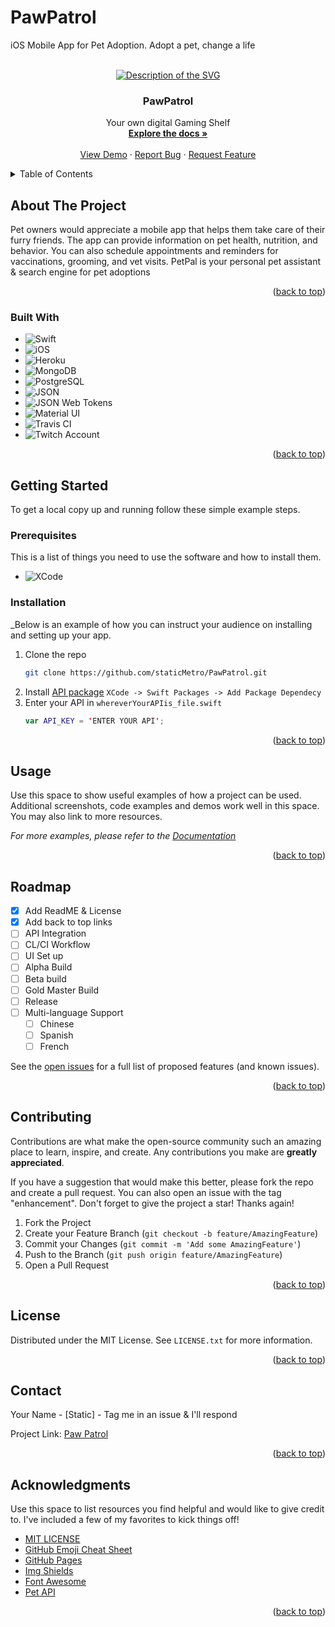 # PawPatrol
iOS Mobile App for Pet Adoption. Adopt a pet, change a life

<!-- Improved compatibility of back-to-top link: See: https://github.com/othneildrew/Best-README-Template/pull/73 -->
<a name="readme-top"></a>
<!--
*** Thanks for checking out the Best-README template. If you have a suggestion
*** That would make this better, please fork the repo and create a pull request
*** or open an issue with the tag "enhancement".
*** Don't forget to give the project a star!
*** Thanks again! Now go create something AMAZING! :D
-->



<!-- PROJECT SHIELDS -->
<!--
*** I'm using markdown "reference style" links for readability.
*** Reference links are enclosed in brackets [ ] instead of parentheses ( ).
*** See the bottom of this document for the declaration of the reference variables
*** for contributors-url, forks-url, etc. This is an optional, concise syntax you may use.
*** https://www.markdownguide.org/basic-syntax/#reference-style-links

[![Contributors][contributors-shield]][contributors-url]
[![Forks][forks-shield]][forks-url]
[![Stargazers][stars-shield]][stars-url]
[![Issues][issues-shield]][issues-url]
[![MIT License][license-shield]][license-url]
[![LinkedIn][linkedin-shield]][linkedin-url]
-->


<!-- PROJECT LOGO -->
<br />
<div align="center">
  <a href="">
    <img src="https://github.com/staticMetro/HLB/blob/feature-01/hexagon-dice.svg" alt="Description of the SVG" />

  </a>

  <h3 align="center">PawPatrol</h3>

  <p align="center">
    Your own digital Gaming Shelf
    <br />
    <a href="Periodic"><strong>Explore the docs »</strong></a>
    <br />
    <br />
    <a href="https://github.com/staticMetro/HLB">View Demo</a>
    ·
    <a href="https://github.com/staticMetro/HLB/issues">Report Bug</a>
    ·
    <a href="https://github.com/staticMetro/HLB/issues">Request Feature</a>
  </p>
</div>



<!-- TABLE OF CONTENTS -->
<details>
  <summary>Table of Contents</summary>
  <ol>
    <li>
      <a href="#about-the-project">About The Project</a>
      <ul>
        <li><a href="#built-with">Built With</a></li>
      </ul>
    </li>
    <li>
      <a href="#getting-started">Getting Started</a>
      <ul>
        <li><a href="#prerequisites">Prerequisites</a></li>
        <li><a href="#installation">Installation</a></li>
      </ul>
    </li>
    <li><a href="#usage">Usage</a></li>
    <li><a href="#roadmap">Roadmap</a></li>
    <li><a href="#contributing">Contributing</a></li>
    <li><a href="#license">License</a></li>
    <li><a href="#contact">Contact</a></li>
    <li><a href="#acknowledgments">Acknowledgments</a></li>
  </ol>
</details>



<!-- ABOUT THE PROJECT -->
## About The Project

Pet owners would appreciate a mobile app that helps them take care of their furry friends. The app can provide information on pet health, nutrition, and behavior. You can also schedule appointments and reminders for vaccinations, grooming, and vet visits. PetPal is your personal pet assistant & search engine for pet adoptions


<p align="right">(<a href="#readme-top">back to top</a>)</p>

### Built With

* ![Swift](https://img.shields.io/static/v1?style=for-the-badge&message=Swift&color=F05138&logo=Swift&logoColor=FFFFFF&label=)
* ![iOS](https://img.shields.io/static/v1?style=for-the-badge&message=iOS&color=000000&logo=iOS&logoColor=FFFFFF&label=)
* ![Heroku](https://img.shields.io/static/v1?style=for-the-badge&message=Heroku&color=430098&logo=Heroku&logoColor=FFFFFF&label=)
* ![MongoDB](https://img.shields.io/static/v1?style=for-the-badge&message=MongoDB&color=47A248&logo=MongoDB&logoColor=FFFFFF&label=)
* ![PostgreSQL](https://img.shields.io/static/v1?style=for-the-badge&message=PostgreSQL&color=4169E1&logo=PostgreSQL&logoColor=FFFFFF&label=)
* ![JSON](https://img.shields.io/static/v1?style=for-the-badge&message=JSON&color=000000&logo=JSON&logoColor=FFFFFF&label=)
* ![JSON Web Tokens](https://img.shields.io/static/v1?style=for-the-badge&message=JSON+Web+Tokens&color=000000&logo=JSON+Web+Tokens&logoColor=FFFFFF&label=)
* ![Material UI](https://img.shields.io/static/v1?style=for-the-badge&message=Material+Design&color=757575&logo=Material+Design&logoColor=FFFFFF&label=)
* ![Travis CI](https://img.shields.io/badge/travis_CI-3EAAAF?style=for-the-badge&logo=travisci&logoColor=white)
* ![Twitch Account](https://img.shields.io/badge/Twitch-9146FF?style=for-the-badge&logo=twitch&logoColor=white)

<p align="right">(<a href="#readme-top">back to top</a>)</p>



<!-- GETTING STARTED -->
## Getting Started

To get a local copy up and running follow these simple example steps.

### Prerequisites

This is a list of things you need to use the software and how to install them.
* ![XCode](https://img.shields.io/badge/Xcode-007ACC?style=for-the-badge&logo=Xcode&logoColor=white)


### Installation

_Below is an example of how you can instruct your audience on installing and setting up your app. 

1. Clone the repo
   ```sh
   git clone https://github.com/staticMetro/PawPatrol.git
   ```
2. Install [API package](https://github.com/husnjak/IGDB-SWIFT-API)
   `XCode -> Swift Packages -> Add Package Dependecy`
3. Enter your API in `whereverYourAPIis_file.swift`
   ```swift
   var API_KEY = 'ENTER YOUR API';
   ```

<p align="right">(<a href="#readme-top">back to top</a>)</p>



<!-- USAGE EXAMPLES -->
## Usage

Use this space to show useful examples of how a project can be used. Additional screenshots, code examples and demos work well in this space. You may also link to more resources.

_For more examples, please refer to the [Documentation](https://example.com)_

<p align="right">(<a href="#readme-top">back to top</a>)</p>



<!-- ROADMAP -->
## Roadmap

- [x] Add ReadME & License
- [x] Add back to top links
- [ ] API Integration
- [ ] CL/CI Workflow
- [ ] UI Set up
- [ ] Alpha Build
- [ ] Beta build
- [ ] Gold Master Build
- [ ] Release
- [ ] Multi-language Support
    - [ ] Chinese
    - [ ] Spanish
    - [ ] French

See the [open issues](https://github.com/staticMetro/PawPatrol/issues) for a full list of proposed features (and known issues).

<p align="right">(<a href="#readme-top">back to top</a>)</p>



<!-- CONTRIBUTING -->
## Contributing

Contributions are what make the open-source community such an amazing place to learn, inspire, and create. Any contributions you make are **greatly appreciated**.

If you have a suggestion that would make this better, please fork the repo and create a pull request. You can also open an issue with the tag "enhancement".
Don't forget to give the project a star! Thanks again!

1. Fork the Project
2. Create your Feature Branch (`git checkout -b feature/AmazingFeature`)
3. Commit your Changes (`git commit -m 'Add some AmazingFeature'`)
4. Push to the Branch (`git push origin feature/AmazingFeature`)
5. Open a Pull Request

<p align="right">(<a href="#readme-top">back to top</a>)</p>



<!-- LICENSE -->
## License

Distributed under the MIT License. See `LICENSE.txt` for more information.

<p align="right">(<a href="#readme-top">back to top</a>)</p>


<!-- CONTACT -->
## Contact

Your Name - [Static] - Tag me in an issue & I'll respond

Project Link: [Paw Patrol](https://github.com/staticMetro/PawPatrol)

<p align="right">(<a href="#readme-top">back to top</a>)</p>



<!-- ACKNOWLEDGMENTS -->
## Acknowledgments

Use this space to list resources you find helpful and would like to give credit to. I've included a few of my favorites to kick things off!

* [MIT LICENSE](https://choosealicense.com)
* [GitHub Emoji Cheat Sheet](https://www.webpagefx.com/tools/emoji-cheat-sheet)
* [GitHub Pages](https://pages.github.com)
* [Img Shields](https://shields.io)
* [Font Awesome](https://fontawesome.com)
* [Pet API](https://api-docs.igdb.com/)

<p align="right">(<a href="#readme-top">back to top</a>)</p>



<!-- MARKDOWN LINKS & IMAGES -->
<!-- https://www.markdownguide.org/basic-syntax/#reference-style-links -->
[contributors-shield]: https://img.shields.io/github/contributors/othneildrew/Best-README-Template.svg?style=for-the-badge
[contributors-url]: https://github.com/staticMetro/Project-Scarlet/graphs/contributors
[forks-shield]: https://img.shields.io/github/forks/othneildrew/Best-README-Template.svg?style=for-the-badge
[forks-url]: https://github.com/othneildrew/Best-README-Template/network/members
[stars-shield]: https://img.shields.io/github/stars/othneildrew/Best-README-Template.svg?style=for-the-badge
[stars-url]: https://github.com/othneildrew/Best-README-Template/stargazers
[issues-shield]: https://img.shields.io/github/issues/othneildrew/Best-README-Template.svg?style=for-the-badge
[issues-url]: https://github.com/othneildrew/Best-README-Template/issues
[license-shield]: https://img.shields.io/github/license/othneildrew/Best-README-Template.svg?style=for-the-badge
[license-url]: https://github.com/othneildrew/Best-README-Template/blob/master/LICENSE.txt
[linkedin-shield]: https://img.shields.io/badge/-LinkedIn-black.svg?style=for-the-badge&logo=linkedin&colorB=555
[linkedin-url]: https://linkedin.com/in/othneildrew
[product-screenshot]: images/screenshot.png
[Next.js]: https://img.shields.io/badge/next.js-000000?style=for-the-badge&logo=nextdotjs&logoColor=white
[Next-url]: https://nextjs.org/
[React.js]: https://img.shields.io/badge/React-20232A?style=for-the-badge&logo=react&logoColor=61DAFB
[React-url]: https://reactjs.org/
[Vue.js]: https://img.shields.io/badge/Vue.js-35495E?style=for-the-badge&logo=vuedotjs&logoColor=4FC08D
[Vue-url]: https://vuejs.org/
[Angular.io]: https://img.shields.io/badge/Angular-DD0031?style=for-the-badge&logo=angular&logoColor=white
[Angular-url]: https://angular.io/
[Svelte.dev]: https://img.shields.io/badge/Svelte-4A4A55?style=for-the-badge&logo=svelte&logoColor=FF3E00
[Svelte-url]: https://svelte.dev/
[Laravel.com]: https://img.shields.io/badge/Laravel-FF2D20?style=for-the-badge&logo=laravel&logoColor=white
[Laravel-url]: https://laravel.com
[Bootstrap.com]: https://img.shields.io/badge/Bootstrap-563D7C?style=for-the-badge&logo=bootstrap&logoColor=white
[Bootstrap-url]: https://getbootstrap.com
[JQuery.com]: https://img.shields.io/badge/jQuery-0769AD?style=for-the-badge&logo=jquery&logoColor=white
[JQuery-url]: https://jquery.com 
[Swift]: https://img.shields.io/static/v1?style=for-the-badge&message=Swift&color=F05138&logo=Swift&logoColor=FFFFFF&label=
[swift-url]:https://github.com/apple/swift
[Heroku]: (https://img.shields.io/static/v1?style=for-the-badge&message=Heroku&color=430098&logo=Heroku&logoColor=FFFFFF&label=)
[XCode]: (https://img.shields.io/badge/Xcode-007ACC?style=for-the-badge&logo=Xcode&logoColor=white)
[IDGB API Key]: (https://img.shields.io/badge/IDGB-007ACC?style=for-the-badge&logo=IDGB&logoColor=white)
[Twitch Account]: (https://img.shields.io/badge/Twitch-9146FF?style=for-the-badge&logo=twitch&logoColor=white)

